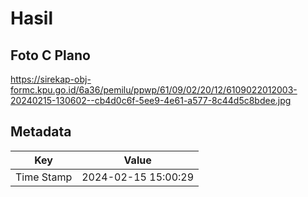 # Hasil

## Foto C Plano

https://sirekap-obj-formc.kpu.go.id/6a36/pemilu/ppwp/61/09/02/20/12/6109022012003-20240215-130602--cb4d0c6f-5ee9-4e61-a577-8c44d5c8bdee.jpg


## Metadata

| Key        | Value               |
| ---------- | ------------------- |
| Time Stamp | 2024-02-15 15:00:29 |



